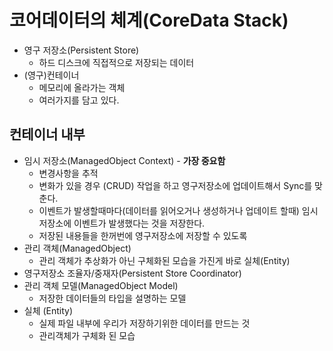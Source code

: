 # 코어데이터의 체계(CoreData Stack)
- 영구 저장소(Persistent Store)
	- 하드 디스크에 직접적으로 저장되는 데이터
- (영구)컨테이너
	- 메모리에 올라가는 객체
	- 여러가지를 담고 있다.
## 컨테이너 내부
- 임시 저장소(ManagedObject Context) - **가장 중요함**
	- 변경사항을 추적
	- 변화가 있을 경우 (CRUD) 작업을 하고 영구저장소에 업데이트해서 Sync를 맞춘다.
	- 이벤트가 발생할때마다(데이터를 읽어오거나 생성하거나 업데이트 할때) 임시 저장소에 이벤트가 발생했다는 것을 저장한다.
	- 저장된 내용들을 한꺼번에 영구저장소에 저장할 수 있도록
- 관리 객체(ManagedObject)
	- 관리 객체가 추상화가 아닌 구체화된 모습을 가진게 바로 실체(Entity)
- 영구저장소 조율자/중재자(Persistent Store Coordinator)
- 관리 객체 모델(ManagedObject Model)
	- 저장한 데이터들의 타입을 설명하는 모델
- 실체 (Entity)
	- 실제 파일 내부에 우리가 저장하기위한 데이터를 만드는 것
	- 관리객체가 구체화 된 모습
